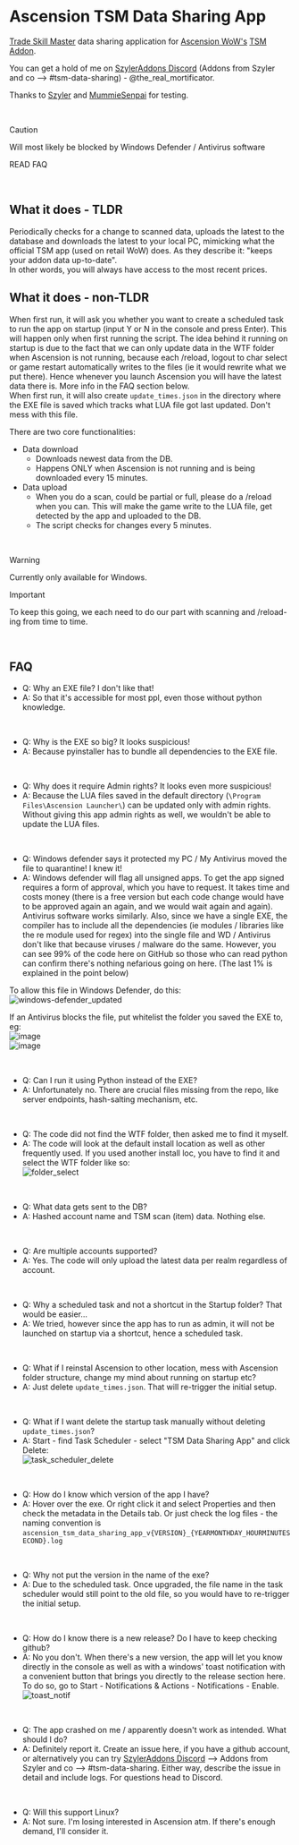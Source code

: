 # Ascension TSM Data Sharing App

[Trade Skill Master](https://tradeskillmaster.com/) data sharing application for [Ascension WoW's](https://ascension.gg/) [TSM Addon](https://github.com/Ascension-Addons/TradeSkillMaster).

You can get a hold of me on [SzylerAddons Discord](https://discord.gg/uTxuDvuHcn) (Addons from Szyler and co --> #tsm-data-sharing) - @the_real_mortificator.

Thanks to [Szyler](https://github.com/Szyler) and [MummieSenpai](https://github.com/MummieSenpai) for testing.

&nbsp;

> [!CAUTION]
> Will most likely be blocked by Windows Defender / Antivirus software
> 
> READ FAQ

&nbsp;

## What it does - TLDR
Periodically checks for a change to scanned data, uploads the latest to the database and downloads the latest to your local PC, mimicking what the official TSM app (used on retail WoW) does. As they describe it: "keeps your addon data up-to-date".<br>
In other words, you will always have access to the most recent prices.<br>

## What it does - non-TLDR
When first run, it will ask you whether you want to create a scheduled task to run the app on startup (input Y or N in the console and press Enter). This will happen only when first running the script. The idea behind it running on startup is due to the fact that we can only update data in the WTF folder when Ascension is not running, because each /reload, logout to char select or game restart automatically writes to the files (ie it would rewrite what we put there). Hence whenever you launch Ascension you will have the latest data there is. More info in the FAQ section below.<br>
When first run, it will also create `update_times.json` in the directory where the EXE file is saved which tracks what LUA file got last updated. Don't mess with this file.

There are two core functionalities:<br>
- Data download
  - Downloads newest data from the DB.
  - Happens ONLY when Ascension is not running and is being downloaded every 15 minutes.
- Data upload
  - When you do a scan, could be partial or full, please do a /reload when you can. This will make the game write to the LUA file, get detected by the app and uploaded to the DB.
  - The script checks for changes every 5 minutes.

&nbsp;

> [!WARNING]
> Currently only available for Windows.

> [!IMPORTANT]
> To keep this going, we each need to do our part with scanning and /reload-ing from time to time.

&nbsp;

## FAQ
- Q: Why an EXE file? I don't like that!
- A: So that it's accessible for most ppl, even those without python knowledge.

&nbsp;

- Q: Why is the EXE so big? It looks suspicious!
- A: Because pyinstaller has to bundle all dependencies to the EXE file.

&nbsp;

- Q: Why does it require Admin rights? It looks even more suspicious!
- A: Because the LUA files saved in the default directory (`\Program Files\Ascension Launcher\`) can be updated only with admin rights. Without giving this app admin rights as well, we wouldn't be able to update the LUA files.

&nbsp;

- Q: Windows defender says it protected my PC / My Antivirus moved the file to quarantine! I knew it!
- A: Windows defender will flag all unsigned apps. To get the app signed requires a form of approval, which you have to request. It takes time and costs money (there is a free version but each code change would have to be approved again an again, and we would wait again and again). Antivirus software works similarly. Also, since we have a single EXE, the compiler has to include all the dependencies (ie modules / libraries like the re module used for regex) into the single file and WD / Antivirus don't like that because viruses / malware do the same. However, you can see 99% of the code here on GitHub so those who can read python can confirm there's nothing nefarious going on here. (The last 1% is explained in the point below)

To allow this file in Windows Defender, do this:<br>
![windows-defender_updated](https://github.com/user-attachments/assets/f8a023cd-5a8e-4202-9df8-b07889711eb6)

If an Antivirus blocks the file, put whitelist the folder you saved the EXE to, eg:<br>
![image](https://github.com/user-attachments/assets/17e55557-479a-4574-9664-de7ba3ab3f19)<br>
![image](https://github.com/user-attachments/assets/bcbf156d-8f6e-47ed-88d5-d60f20dcdbfc)


&nbsp;

- Q: Can I run it using Python instead of the EXE?
- A: Unfortunately no. There are crucial files missing from the repo, like server endpoints, hash-salting mechanism, etc.

&nbsp;

- Q: The code did not find the WTF folder, then asked me to find it myself.
- A: The code will look at the default install location as well as other frequently used. If you used another install loc, you have to find it and select the WTF folder like so:<br>
![folder_select](https://github.com/user-attachments/assets/de21a600-1f00-4c40-b91c-47f4f9e53a10)


&nbsp;

- Q: What data gets sent to the DB?
- A: Hashed account name and TSM scan (item) data. Nothing else.

&nbsp;

- Q: Are multiple accounts supported?
- A: Yes. The code will only upload the latest data per realm regardless of account.

&nbsp;

- Q: Why a scheduled task and not a shortcut in the Startup folder? That would be easier...
- A: We tried, however since the app has to run as admin, it will not be launched on startup via a shortcut, hence a scheduled task.

&nbsp;

- Q: What if I reinstal Ascension to other location, mess with Ascension folder structure, change my mind about running on startup etc?
- A: Just delete `update_times.json`. That will re-trigger the initial setup.

&nbsp;

- Q: What if I want delete the startup task manually without deleting `update_times.json`?
- A: Start - find Task Scheduler - select "TSM Data Sharing App" and click Delete:<br>
![task_scheduler_delete](https://github.com/user-attachments/assets/11a8a17f-d83c-4926-bdf4-e9df4888214f)

&nbsp;

- Q: How do I know which version of the app I have?
- A: Hover over the exe. Or right click it and select Properties and then check the metadata in the Details tab. Or just check the log files - the naming convention is `ascension_tsm_data_sharing_app_v{VERSION}_{YEARMONTHDAY_HOURMINUTESECOND}.log`

&nbsp;

- Q: Why not put the version in the name of the exe?
- A: Due to the scheduled task. Once upgraded, the file name in the task scheduler would still point to the old file, so you would have to re-trigger the initial setup.

&nbsp;

- Q: How do I know there is a new release? Do I have to keep checking github?
- A: No you don't. When there's a new version, the app will let you know directly in the console as well as with a windows' toast notification with a convenient button that brings you directly to the release section here. To do so, go to Start - Notifications & Actions - Notifications - Enable.<br>
![toast_notif](https://github.com/user-attachments/assets/1323bc01-8eda-4a2c-bda4-38086048bf66)

&nbsp;

- Q: The app crashed on me / apparently doesn't work as intended. What should I do?
- A: Definitely report it. Create an issue here, if you have a github account, or alternatively you can try [SzylerAddons Discord](https://discord.gg/uTxuDvuHcn) --> Addons from Szyler and co --> #tsm-data-sharing. Either way, describe the issue in detail and include logs. For questions head to Discord.

&nbsp;

- Q: Will this support Linux?
- A: Not sure. I'm losing interested in Ascension atm. If there's enough demand, I'll consider it.
